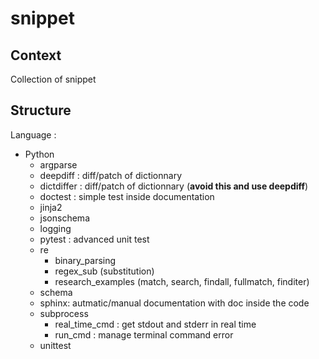 # snippet

## Context

Collection of snippet


## Structure

Language :
- Python
  - argparse
  - deepdiff : diff/patch of dictionnary
  - dictdiffer : diff/patch of dictionnary (**avoid this and use deepdiff**)
  - doctest : simple test inside documentation
  - jinja2
  - jsonschema
  - logging
  - pytest : advanced unit test
  - re
    - binary_parsing
    - regex_sub (substitution)
    - research_examples (match, search, findall, fullmatch, finditer)
  - schema
  - sphinx: autmatic/manual documentation with doc inside the code
  - subprocess
    - real_time_cmd : get stdout and stderr in real time
    - run_cmd : manage terminal command error
  - unittest